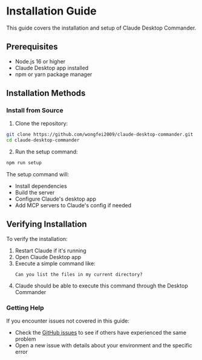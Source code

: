 # Installation Guide

This guide covers the installation and setup of Claude Desktop Commander.

## Prerequisites

- Node.js 16 or higher
- Claude Desktop app installed
- npm or yarn package manager

## Installation Methods

### Install from Source

1. Clone the repository:
```bash
git clone https://github.com/wongfei2009/claude-desktop-commander.git
cd claude-desktop-commander
```

2. Run the setup command:
```bash
npm run setup
```

The setup command will:
- Install dependencies
- Build the server
- Configure Claude's desktop app
- Add MCP servers to Claude's config if needed

## Verifying Installation

To verify the installation:

1. Restart Claude if it's running
2. Open Claude Desktop app
3. Execute a simple command like:
   ```
   Can you list the files in my current directory?
   ```
4. Claude should be able to execute this command through the Desktop Commander

### Getting Help

If you encounter issues not covered in this guide:

- Check the [GitHub issues](https://github.com/wongfei2009/claude-desktop-commander/issues) to see if others have experienced the same problem
- Open a new issue with details about your environment and the specific error
